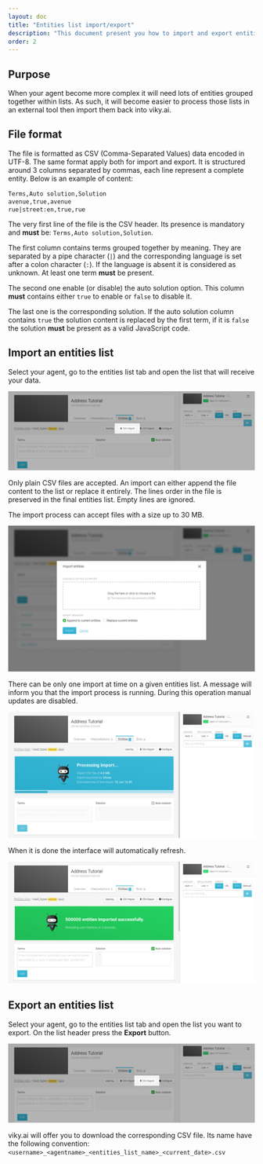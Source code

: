 ```yaml
---
layout: doc
title: "Entities list import/export"
description: "This document present you how to import and export entities list to and from viky.ai."
order: 2
---
```


## Purpose

When your agent become more complex it will need lots of entities grouped together within lists.
As such, it will become easier to process those lists in an external tool then import them back into viky.ai.

## File format

The file is formatted as CSV (Comma-Separated Values) data encoded in UTF-8. The same format apply both for import and export. It is structured around 3 columns separated by commas, each line represent a complete entity. Below is an example of content:

```
Terms,Auto solution,Solution
avenue,true,avenue
rue|street:en,true,rue
```

The very first line of the file is the CSV header. Its presence is mandatory and **must** be: `Terms,Auto solution,Solution`.

The first column contains terms grouped together by meaning. They are separated by a pipe character (`|`) and the corresponding language is set after a colon character (`:`). If the language is absent it is considered as unknown. At least one term **must** be present.

The second one enable (or disable) the auto solution option. This column **must** contains either `true` to enable or `false` to disable it.

The last one is the corresponding solution. If the auto solution column contains `true` the solution content is replaced by the first term, if it is `false` the solution **must** be present as a valid JavaScript code.

## Import an entities list

Select your agent, go to the entities list tab and open the list that will receive your data.

![Import entities list button](img/import_button.png "Import an entities list")

Only plain CSV files are accepted. An import can either append the file content to the list or replace it entirely. The lines order in the file is preserved in the final entities list. Empty lines are ignored.
 
The import process can accept files with a size up to 30 MB.

![Import modal window](img/import_modal.png "Import modal window")

There can be only one import at time on a given entities list. A message will inform you that the import process is running. During this operation manual updates are disabled.

![Import in progress](img/import_in_progress.png "Import in progress")

When it is done the interface will automatically refresh.

![Import done](img/import_done.png "Import done")

## Export an entities list

Select your agent, go to the entities list tab and open the list you want to export. On the list header press the **Export** button.

![Export entities list button](img/export_button.png "Export an entities list")

viky.ai will offer you to download the corresponding CSV file. Its name have the following convention: `<username>_<agentname>_<entities_list_name>_<current_date>.csv`
